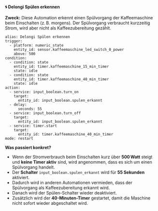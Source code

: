#### 🌀 Delongi Spülen erkennen

**Zweck:** Diese Automation erkennt einen Spülvorgang der Kaffeemaschine beim Einschalten (z. B. morgens). Der Spülvorgang verbraucht kurzzeitig Strom, wird aber nicht als Kaffeezubereitung gezählt.

```
alias: Delongi Spülen erkennen
trigger:
  - platform: numeric_state
    entity_id: sensor.kaffeemaschine_led_switch_0_power
    above: 500
condition:
  - condition: state
    entity_id: timer.kaffeemaschine_15_min_timer
    state: idle
  - condition: state
    entity_id: timer.kaffeemaschine_40_min_timer
    state: idle
action:
  - service: input_boolean.turn_on
    target:
      entity_id: input_boolean.spulen_erkannt
  - delay:
      seconds: 55
  - service: input_boolean.turn_off
    target:
      entity_id: input_boolean.spulen_erkannt
  - service: timer.start
    target:
      entity_id: timer.kaffeemaschine_40_min_timer
mode: restart
```

**Was passiert konkret?**

- Wenn der Stromverbrauch beim Einschalten kurz über **500 Watt** steigt und **keine Timer aktiv** sind, wird angenommen, dass es sich um einen Spülvorgang handelt.
- Der **Schalter** `input_boolean.spulen_erkannt` wird für **55 Sekunden** aktiviert.
- Dadurch wird in anderen Automationen vermieden, dass der Spülvorgang als Kaffeezubereitung erkannt wird.
- Danach wird der Spülen-Schalter wieder deaktiviert.
- Zusätzlich wird der **40-Minuten-Timer** gestartet, damit die Maschine nicht sofort wieder abgeschaltet wird.